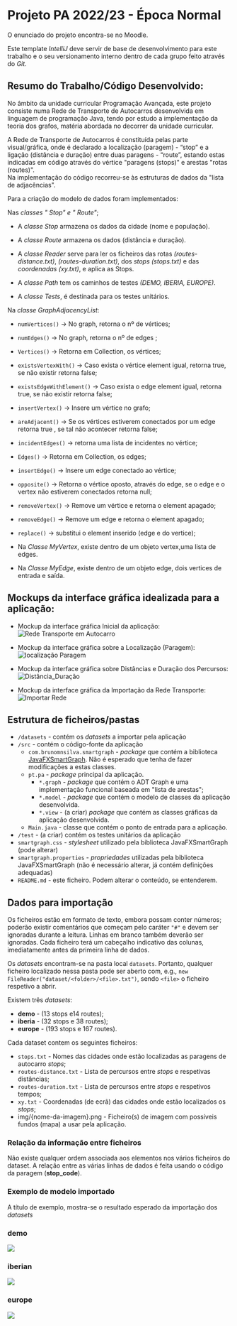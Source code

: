 # Projeto PA 2022/23 - Época Normal

O enunciado do projeto encontra-se no Moodle.

Este template *IntelliJ* deve servir de base de desenvolvimento para este trabalho e o seu versionamento interno dentro de cada grupo feito através do *Git*.

## Resumo do Trabalho/Código Desenvolvido:

No âmbito da unidade curricular Programação Avançada, este projeto consiste numa Rede de Transporte de Autocarros
desenvolvida em linguagem de programação Java, tendo por estudo a implementação da teoria dos grafos, matéria abordada no decorrer da unidade curricular.

A Rede de Transporte de Autocarros é constituída pelas parte visual/gráfica, onde é declarado a localização (paragem) - “stop”  e a ligação (distância e duração) entre duas paragens - “route”, estando estas indicadas em código através do vértice "paragens (stops)" e arestas "rotas (routes)".    
Na implementação do código recorreu-se às estruturas de dados da "lista de adjacências".

Para a criação do modelo de dados foram implementados:

Nas *classes " Stop" e " Route"*;
- A *classe Stop* armazena os dados da cidade (nome e população).
 
- A *classe Route* armazena os dados (distância e duração).

- A *classe Reader* serve para ler os ficheiros das rotas *(routes-distance.txt)*, *(routes-duration.txt)*, dos *stops (stops.txt)* e das *coordenadas (xy.txt)*, e aplica as Stops.
- A *classe Path* tem os caminhos de testes *(DEMO, IBERIA, EUROPE)*.

- A *classe Tests*, é destinada para os testes unitários.


Na *classe GraphAdjacencyList*:

- `numVertices()` -> No graph, retorna o nº de vértices;

- `numEdges()` -> No graph, retorna o nº de edges ;

- `Vertices()` -> Retorna em Collection, os vértices;

- `existsVertexWith()` -> Caso exista o vértice element igual, retorna true, se não existir retorna false;

- `existsEdgeWithElement()` -> Caso exista o edge element igual, retorna true, se não existir retorna false;

- `insertVertex()` -> Insere um vértice no grafo;

- `areAdjacent()` -> Se os vértices estiverem conectados por um edge retorna true , se tal não acontecer retorna false;

- `incidentEdges()` -> retorna uma lista de incidentes no vértice;

- `Edges()` -> Retorna em Collection, os edges;

- `insertEdge()` -> Insere um edge conectado ao vértice;

- `opposite()` -> Retorna o vértice oposto, através do edge, se o edge e o vertex não estiverem conectados retorna null;

- `removeVertex()` -> Remove um vértice e retorna o element apagado;

- `removeEdge()` -> Remove um edge e retorna o element apagado;

- `replace()` -> substitui o element inserido (edge e do vertice);


- Na *Classe MyVertex*, existe dentro de um objeto vertex,uma lista de edges.

- Na *Classe MyEdge*, existe dentro de um objeto edge, dois vertices de entrada e saída.



## Mockups da interface gráfica idealizada para a aplicação:

- Mockup da interface gráfica Inicial da aplicação:
![Rede Transporte em Autocarro](https://user-images.githubusercontent.com/94012450/204154316-9f737f2d-d7c7-4603-85ec-fa52593f7057.png)

- Mockup da interface gráfica sobre a Localização (Paragem):
![localização Paragem](https://user-images.githubusercontent.com/94012450/204154372-7796bc7d-db09-4084-8309-fe5ed8ff259b.png)

- Mockup da interface gráfica sobre Distâncias e Duração dos Percursos:
![Distância_Duração](https://user-images.githubusercontent.com/94012450/204154413-7cbbf9cc-f69b-49f3-bd8a-f9a9c0947380.png)

- Mockup da interface gráfica da Importação da Rede Transporte:
![Importar Rede](https://user-images.githubusercontent.com/94012450/204154469-a8dbf357-643c-4de3-b156-85ef77b7d8ce.png)


## Estrutura de ficheiros/pastas

- `/datasets` - contém os *datasets* a importar pela aplicação
- `/src` - contém o código-fonte da aplicação
    - `com.brunomnsilva.smartgraph` - *package* que contém a biblioteca [JavaFXSmartGraph](https://github.com/brunomnsilva/JavaFXSmartGraph). Não é esperado que tenha de fazer modificações a estas classes.
    - `pt.pa` - *package* principal da aplicação.
        - `*.graph` - *package* que contém o ADT Graph e uma implementação funcional baseada em "lista de arestas";
        - `*.model` - *package* que contém o modelo de classes da aplicação desenvolvida.
        - `*.view` - (a criar) *package* que contém as classes gráficas da aplicação desenvolvida.
    - `Main.java` - classe que contém o ponto de entrada para a aplicação.
- `/test` - (a criar) contém os testes unitários da aplicação
- `smartgraph.css` - *stylesheet* utilizado pela biblioteca JavaFXSmartGraph (pode alterar)
- `smartgraph.properties` - *propriedades* utilizadas pela biblioteca JavaFXSmartGraph (não é necessário alterar, já contém definições adequadas)
- `README.md` - este ficheiro. Podem alterar o conteúdo, se entenderem.

## Dados para importação

Os ficheiros estão em formato de texto, embora possam conter números; poderão existir comentários que começam pelo caráter `"#"` e devem ser ignoradas durante a leitura. Linhas em branco também deverão ser ignoradas. Cada ficheiro terá um cabeçalho indicativo das colunas, imediatamente antes da primeira linha de dados.

Os *datasets* encontram-se na pasta local `datasets`. Portanto, qualquer ficheiro localizado nessa pasta pode ser aberto com, e.g., `new FileReader("dataset/<folder>/<file>.txt")`, sendo `<file>` o ficheiro respetivo a abrir.

Existem três *datasets*:

- **demo** - (13 stops e14 routes);
- **iberia** - (32 stops e 38 routes);
- **europe** - (193 stops e 167 routes).

Cada dataset contem os seguintes ficheiros:

- `stops.txt` - Nomes das cidades onde estão localizadas as paragens de autocarro *stops*;
- `routes-distance.txt` - Lista de percursos  entre  *stops* e respetivas distâncias;
- `routes-duration.txt` - Lista de percursos  entre  *stops* e respetivos tempos;
- `xy.txt` - Coordenadas (de ecrã) das cidades onde estão localizados os *stops*;
- img/{nome-da-imagem}.png - Ficheiro(s) de imagem com possíveis fundos (mapa) a usar pela aplicação.

### Relação da informação entre ficheiros

Não existe qualquer ordem associada aos elementos nos vários ficheiros do dataset.  A relação entre as várias linhas de dados é feita usando o código da paragem (**stop_code**). 

### Exemplo de modelo importado

A título de exemplo, mostra-se o resultado esperado da importação dos *datasets*

### demo

![](mapa-demo.png)

### iberian

![](mapa-iberia.png)



### europe

![](mapa-europe.png)
